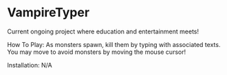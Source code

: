 # VampireTyper
Current ongoing project where education and entertainment meets! 

How To Play:
As monsters spawn, kill them by typing with associated texts. You may move to avoid monsters by moving the mouse cursor!

Installation:
N/A
